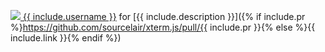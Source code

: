 <a href="https://github.com/{{ include.username }}"> <img class="avatar mr-2" src="https://github.com/{{ include.username }}.png?s=32" /> {{ include.username }}</a> for [{{ include.description }}]({% if include.pr %}https://github.com/sourcelair/xterm.js/pull/{{ include.pr }}{% else %}{{ include.link }}{% endif %})